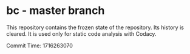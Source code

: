 # bc - master branch

This repository contains the frozen state of the repository.
Its history is cleared. It is used only for static code
analysis with Codacy.

Commit Time: 1716263070